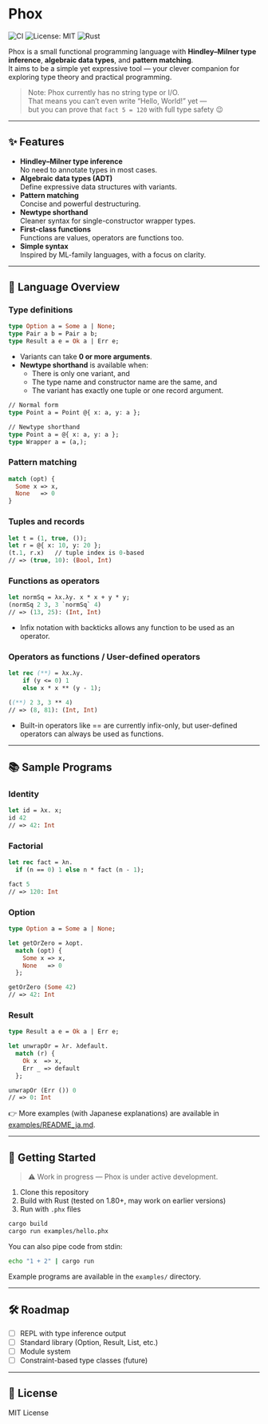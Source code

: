 # Phox

![CI](https://github.com/mori0091/phox/actions/workflows/ci.yaml/badge.svg)
![License: MIT](https://img.shields.io/badge/License-MIT-blue.svg)
![Rust](https://img.shields.io/badge/rust-1.80+-orange)

Phox is a small functional programming language with **Hindley–Milner type inference**, **algebraic data types**, and **pattern matching**.  
It aims to be a simple yet expressive tool — your clever companion for exploring type theory and practical programming.

> Note: Phox currently has no string type or I/O.  
> That means you can’t even write “Hello, World!” yet —  
> but you can prove that `fact 5 = 120` with full type safety 😉

---

## ✨ Features

- **Hindley–Milner type inference**  
  No need to annotate types in most cases.
- **Algebraic data types (ADT)**  
  Define expressive data structures with variants.
- **Pattern matching**  
  Concise and powerful destructuring.
- **Newtype shorthand**  
  Cleaner syntax for single-constructor wrapper types.
- **First-class functions**  
  Functions are values, operators are functions too.
- **Simple syntax**  
  Inspired by ML-family languages, with a focus on clarity.

---

## 📘 Language Overview

### Type definitions
```ml
type Option a = Some a | None;
type Pair a b = Pair a b;
type Result a e = Ok a | Err e;
```

- Variants can take **0 or more arguments**.
- **Newtype shorthand** is available when:
  - There is only one variant, and
  - The type name and constructor name are the same, and
  - The variant has exactly one tuple or one record argument.

```ml
// Normal form
type Point a = Point @{ x: a, y: a };

// Newtype shorthand
type Point a = @{ x: a, y: a };
type Wrapper a = (a,);
```

### Pattern matching
```ml
match (opt) {
  Some x => x,
  None   => 0
}
```

### Tuples and records
```ml
let t = (1, true, ());
let r = @{ x: 10, y: 20 };
(t.1, r.x)   // tuple index is 0-based
// => (true, 10): (Bool, Int)
```

### Functions as operators
``` ml
let normSq = λx.λy. x * x + y * y;
(normSq 2 3, 3 `normSq` 4)
// => (13, 25): (Int, Int)
```

- Infix notation with backticks allows any function to be used as an operator.

### Operators as functions / User-defined operators
```ml
let rec (**) = λx.λy.
    if (y <= 0) 1
    else x * x ** (y - 1);

((**) 2 3, 3 ** 4)
// => (8, 81): (Int, Int)
```

- Built-in operators like == are currently infix-only, but user-defined operators can always be used as functions.

---

## 📚 Sample Programs

### Identity
```ml
let id = λx. x;
id 42
// => 42: Int
```

### Factorial
```ml
let rec fact = λn.
  if (n == 0) 1 else n * fact (n - 1);

fact 5
// => 120: Int
```

### Option
```ml
type Option a = Some a | None;

let getOrZero = λopt.
  match (opt) {
    Some x => x,
    None   => 0
  };

getOrZero (Some 42)
// => 42: Int
```

### Result
```ml
type Result a e = Ok a | Err e;

let unwrapOr = λr. λdefault.
  match (r) {
    Ok x  => x,
    Err _ => default
  };

unwrapOr (Err ()) 0
// => 0: Int
```


👉 More examples (with Japanese explanations) are available in [examples/README_ja.md](examples/README_ja.md).

---

## 🚀 Getting Started

> ⚠️ Work in progress — Phox is under active development.

1. Clone this repository
2. Build with Rust (tested on 1.80+, may work on earlier versions)
3. Run with `.phx` files

```sh
cargo build
cargo run examples/hello.phx
```

You can also pipe code from stdin:

```sh
echo "1 + 2" | cargo run
```

Example programs are available in the `examples/` directory.

---

## 🛠 Roadmap

- [ ] REPL with type inference output
- [ ] Standard library (Option, Result, List, etc.)
- [ ] Module system
- [ ] Constraint-based type classes (future)

---

## 📄 License

MIT License
